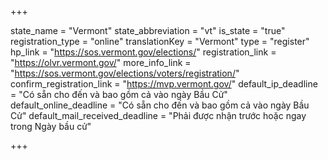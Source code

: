 +++

state_name = "Vermont"
state_abbreviation = "vt"
is_state = "true"
registration_type = "online"
translationKey = "Vermont"
type = "register"
hp_link = "https://sos.vermont.gov/elections/"
registration_link = "https://olvr.vermont.gov/"
more_info_link = "https://sos.vermont.gov/elections/voters/registration/"
confirm_registration_link = "https://mvp.vermont.gov/"
default_ip_deadline = "Có sẵn cho đến và bao gồm cả vào ngày Bầu Cử"
default_online_deadline = "Có sẵn cho đến và bao gồm cả vào ngày Bầu Cử"
default_mail_received_deadline = "Phải được nhận trước hoặc ngay trong Ngày bầu cử"

+++